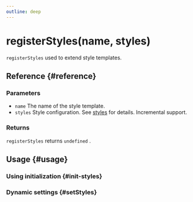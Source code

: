 ```yaml
---
outline: deep
---
```


# registerStyles(name, styles)
`registerStyles` used to extend style templates.

## Reference {#reference}
<!--@include: @/@views/api/references/chart/registerStyles.md-->

### Parameters
- `name` The name of the style template.
- `styles` Style configuration. See [styles](/en-US/guide/styles) for details. Incremental support.

### Returns
`registerStyles` returns `undefined` .

## Usage {#usage}
<script setup>
import InitStylesExtension from '../../../@views/api/samples/init-styles-extension/index.vue'
import SetStylesExtension from '../../../@views/api/samples/setStyles-extension/index.vue'
</script>

### Using initialization {#init-styles}
<InitStylesExtension />

### Dynamic settings {#setStyles}
<SetStylesExtension />